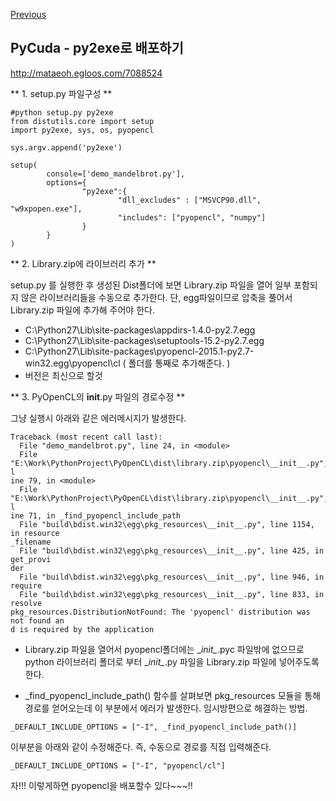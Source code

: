 [Previous](..)
##  PyCuda - py2exe로 배포하기
http://mataeoh.egloos.com/7088524

** 1. setup.py 파일구성 **

```
#python setup.py py2exe
from distutils.core import setup
import py2exe, sys, os, pyopencl

sys.argv.append('py2exe')

setup(
        console=['demo_mandelbrot.py'],
        options={
                "py2exe":{
                        "dll_excludes" : ["MSVCP90.dll", "w9xpopen.exe"],
                        "includes": ["pyopencl", "numpy"]
                }
        }
)
```

** 2. Library.zip에 라이브러리 추가 **

setup.py 를 실행한 후 생성된 Dist폴더에 보면 Library.zip 파일을 열어 일부 포함되지 않은 라이브러리들을 수동으로 추가한다. 단, egg파일이므로 압축을 풀어서 Library.zip 파일에 추가해 주어야 한다.

  * C:\Python27\Lib\site-packages\appdirs-1.4.0-py2.7.egg  
  * C:\Python27\Lib\site-packages\setuptools-15.2-py2.7.egg  
  * C:\Python27\Lib\site-packages\pyopencl-2015.1-py2.7-win32.egg\pyopencl\cl ( 폴더를 통째로 추가해준다. )  
  * 버전은 최신으로 할것



** 3. PyOpenCL의 __init__.py 파일의 경로수정 **

그냥 실행시 아래와 같은 에러메시지가 발생한다. 

```
Traceback (most recent call last):
  File "demo_mandelbrot.py", line 24, in <module>
  File "E:\Work\PythonProject\PyOpenCL\dist\library.zip\pyopencl\__init__.py", l
ine 79, in <module>
  File "E:\Work\PythonProject\PyOpenCL\dist\library.zip\pyopencl\__init__.py", l
ine 71, in _find_pyopencl_include_path
  File "build\bdist.win32\egg\pkg_resources\__init__.py", line 1154, in resource
_filename
  File "build\bdist.win32\egg\pkg_resources\__init__.py", line 425, in get_provi
der
  File "build\bdist.win32\egg\pkg_resources\__init__.py", line 946, in require
  File "build\bdist.win32\egg\pkg_resources\__init__.py", line 833, in resolve
pkg_resources.DistributionNotFound: The 'pyopencl' distribution was not found an
d is required by the application
```

* Library.zip 파일을 열어서 pyopencl폴더에는 \__init\__.pyc 파일밖에 없으므로 python 라이브러리 폴더로 부터 \__init\__.py 파일을 Library.zip 파일에 넣어주도록 한다.

* \_find_pyopencl_include_path() 함수를 살펴보면 pkg_resources 모듈을 통해 경로를 얻어오는데 이 부분에서 에러가 발생한다. 임시방편으로 해결하는 방법.
```
_DEFAULT_INCLUDE_OPTIONS = ["-I", _find_pyopencl_include_path()]
```
이부분을 아래와 같이 수정해준다. 즉, 수동으로 경로를 직접 입력해준다.
```
_DEFAULT_INCLUDE_OPTIONS = ["-I", "pyopencl/cl"]
```

자!!! 이렇게하면 pyopencl을 배포할수 있다~~~!!